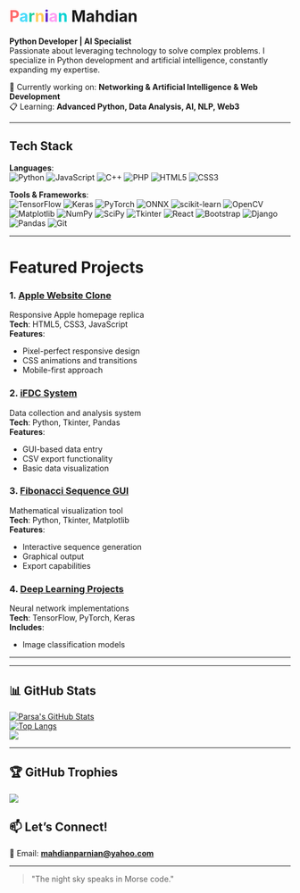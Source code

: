 

# <span style="color:#ff6b6b">P</span><span style="color:#48dbfb">a</span><span style="color:#1dd1a1">r</span><span style="color:#feca57">n</span><span style="color:#5f27cd">i</span><span style="color:#ff9ff3">a</span><span style="color:#00d2d3">n</span> Mahdian
**Python Developer | AI Specialist**  
Passionate about leveraging technology to solve complex problems. I specialize in Python development and artificial intelligence, constantly expanding my expertise.


 🔬 Currently working on: **Networking & Artificial Intelligence & Web Development**  
 📋 Learning: **Advanced Python, Data Analysis, AI, NLP, Web3**  

---

##  Tech Stack  
**Languages**:  
![Python](https://img.shields.io/badge/Python-3776AB?style=for-the-badge&logo=python&logoColor=white)
![JavaScript](https://img.shields.io/badge/JavaScript-F7DF1E?style=for-the-badge&logo=javascript&logoColor=black)
![C++](https://img.shields.io/badge/C++-00599C?style=for-the-badge&logo=c%2B%2B&logoColor=white)
![PHP](https://img.shields.io/badge/PHP-777BB4?style=for-the-badge&logo=php&logoColor=white)
![HTML5](https://img.shields.io/badge/HTML5-E34F26?style=for-the-badge&logo=html5&logoColor=white)
![CSS3](https://img.shields.io/badge/CSS3-1572B6?style=for-the-badge&logo=css3&logoColor=white)  

**Tools & Frameworks**:  
![TensorFlow](https://img.shields.io/badge/TensorFlow-FF6F00?style=for-the-badge&logo=tensorflow&logoColor=white)
![Keras](https://img.shields.io/badge/Keras-D00000?style=for-the-badge&logo=keras&logoColor=white)
![PyTorch](https://img.shields.io/badge/PyTorch-EE4C2C?style=for-the-badge&logo=pytorch&logoColor=white)
![ONNX](https://img.shields.io/badge/ONNX-005CED?style=for-the-badge&logo=onnx&logoColor=white)
![scikit-learn](https://img.shields.io/badge/scikit--learn-F7931E?style=for-the-badge&logo=scikit-learn&logoColor=white)
![OpenCV](https://img.shields.io/badge/OpenCV-5C3EE8?style=for-the-badge&logo=opencv&logoColor=white)
![Matplotlib](https://img.shields.io/badge/Matplotlib-11557C?style=for-the-badge&logo=matplotlib&logoColor=white)
![NumPy](https://img.shields.io/badge/Numpy-013243?style=for-the-badge&logo=numpy&logoColor=white)
![SciPy](https://img.shields.io/badge/SciPy-8CAAE6?style=for-the-badge&logo=scipy&logoColor=white)
![Tkinter](https://img.shields.io/badge/Tkinter-3776AB?style=for-the-badge&logo=python&logoColor=white)
![React](https://img.shields.io/badge/React-61DAFB?style=for-the-badge&logo=react&logoColor=black)
![Bootstrap](https://img.shields.io/badge/Bootstrap-7952B3?style=for-the-badge&logo=bootstrap&logoColor=white)
![Django](https://img.shields.io/badge/Django-092E20?style=for-the-badge&logo=django&logoColor=white)
![Pandas](https://img.shields.io/badge/Pandas-150458?style=for-the-badge&logo=pandas&logoColor=white)
![Git](https://img.shields.io/badge/Git-F05032?style=for-the-badge&logo=git&logoColor=white)  

---

#  Featured Projects
### 1. [Apple Website Clone](https://github.com/Pmahdian/apple-website)
Responsive Apple homepage replica  
  **Tech**: HTML5, CSS3, JavaScript  
  **Features**:
- Pixel-perfect responsive design
- CSS animations and transitions
- Mobile-first approach

### 2. [iFDC System](https://github.com/Pmahdian/iFDC---FCDDWCSW)
Data collection and analysis system  
  **Tech**: Python, Tkinter, Pandas  
  **Features**:
- GUI-based data entry
- CSV export functionality
- Basic data visualization

### 3. [Fibonacci Sequence GUI](https://github.com/Pmahdian/Fibonacci-Tkinter-GUI)
Mathematical visualization tool  
  **Tech**: Python, Tkinter, Matplotlib  
  **Features**:
- Interactive sequence generation
- Graphical output
- Export capabilities

### 4. [Deep Learning Projects](https://github.com/Pmahdian/Deep-Learning)
Neural network implementations  
  **Tech**: TensorFlow, PyTorch, Keras  
  **Includes**:
- Image classification models
---
 

---

## 📊 GitHub Stats  
[![Parsa's GitHub Stats](https://github-readme-stats.vercel.app/api?username=Pmahdian&show_icons=true&theme=radical)](https://github.com/Pmahdian)  
[![Top Langs](https://github-readme-stats.vercel.app/api/top-langs/?username=Pmahdian&layout=compact&theme=radical)](https://github.com/Pmahdian)  
![](https://github-readme-streak-stats.herokuapp.com/?user=Nima-Mollaei&theme=dark&hide_border=false)<br/>



---

## 🏆 GitHub Trophies
![](https://github-profile-trophy.vercel.app/?username=Nima-Mollaei&theme=radical&no-frame=false&no-bg=false&margin-w=4)


## 📫 Let’s Connect!  
📧 Email: **mahdianparnian@yahoo.com**  


---

> "The night sky speaks in Morse code." 
